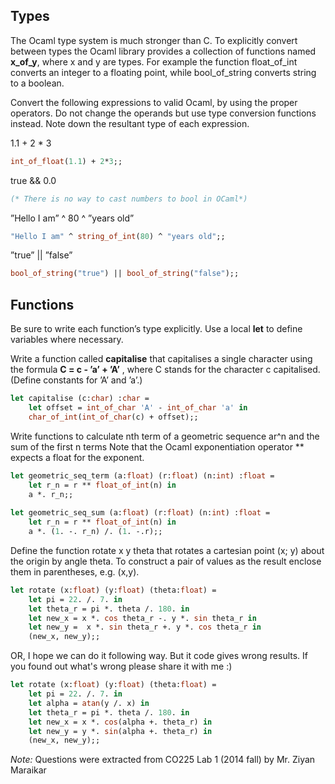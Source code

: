 **Types**
-----
The Ocaml type system is much stronger than C. To explicitly convert between types the Ocaml library provides a collection of functions named **x_of_y**, where x and y are types. For example the function float_of_int converts an integer to a floating point, while bool_of_string converts string to a boolean.

Convert the following expressions to valid Ocaml, by using the proper operators. Do not change the operands but use type conversion functions instead. Note down the resultant type of each expression.

1.1 + 2 * 3
```ocaml
int_of_float(1.1) + 2*3;;
```
true && 0.0
```ocaml
(* There is no way to cast numbers to bool in OCaml*)
```
 ”Hello I am” ^ 80 ^ ”years old”
```ocaml
"Hello I am" ^ string_of_int(80) ^ "years old";;
```
 ”true” || ”false”
```ocaml
bool_of_string("true") || bool_of_string("false");;
```

**Functions**
-----
Be sure to write each function’s type explicitly. Use a local **let** to define variables where necessary.

Write a function called **capitalise** that capitalises a single character using the formula **C = c - ’a’ + ’A’** , where C stands for the character c capitalised. (Define constants for ’A’ and ’a’.)

``` ocaml
let capitalise (c:char) :char = 
	let offset = int_of_char 'A' - int_of_char 'a' in 
	char_of_int(int_of_char(c) + offset);;
```
Write functions to calculate nth term of a geometric sequence ar^n and the sum of the first n terms
Note that the Ocaml exponentiation operator ** expects a float for the exponent.
```ocaml
let geometric_seq_term (a:float) (r:float) (n:int) :float = 
	let r_n = r ** float_of_int(n) in 
	a *. r_n;;
	
let geometric_seq_sum (a:float) (r:float) (n:int) :float = 
	let r_n = r ** float_of_int(n) in 
	a *. (1. -. r_n) /. (1. -.r);;
```

Define the function rotate x y theta that rotates a cartesian point (x; y) about the origin by angle theta.
To construct a pair of values as the result enclose them in parentheses, e.g. (x,y).

```ocaml
let rotate (x:float) (y:float) (theta:float) = 
	let pi = 22. /. 7. in
	let theta_r = pi *. theta /. 180. in 
	let new_x = x *. cos theta_r -. y *. sin theta_r in 
	let new_y =  x *. sin theta_r +. y *. cos theta_r in
	(new_x, new_y);;
```
OR, I hope we can do it following way. But it code gives wrong results. If you found out what's wrong please share it with me :)

```ocaml
let rotate (x:float) (y:float) (theta:float) = 
	let pi = 22. /. 7. in
	let alpha = atan(y /. x) in
	let theta_r = pi *. theta /. 180. in 
	let new_x = x *. cos(alpha +. theta_r) in 
	let new_y = y *. sin(alpha +. theta_r) in
	(new_x, new_y);;
```
*Note:*
Questions were extracted from CO225 Lab 1 (2014 fall) by Mr. Ziyan Maraikar 